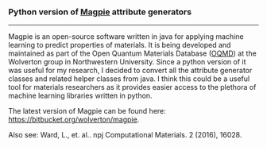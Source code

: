 <h3>Python version of <a target="_blank" href="http://oqmd.org/static/analysis/magpie/doc/index.html">Magpie</a> attribute generators</h3>
<hr>
<p>Magpie is an open-source software written in java for applying machine learning to predict properties of materials. It is being developed and maintained as part of the Open Quantum Materials Database (<a target="_blank" href="http://oqmd.org">OQMD</a>) at the Wolverton group in Northwestern University. Since a python version of it was useful for my research, I decided to convert all the attribute generator classes and related helper classes from java. I think this could be a useful tool for materials researchers as it provides easier access to the plethora of machine learning libraries written in python.</p>

<p>The latest version of Magpie can be found here: <a target="_blank" href="https://bitbucket.org/wolverton/magpie">https://bitbucket.org/wolverton/magpie</a>.</p>
<p>Also see: Ward, L., et. al.. npj Computational Materials. 2 (2016), 16028.</p>